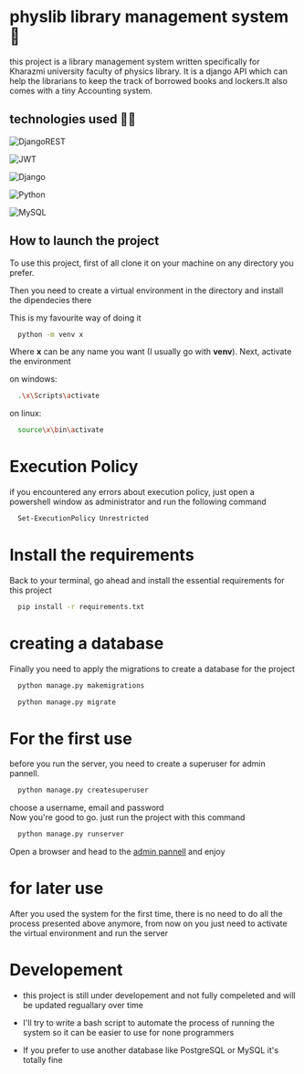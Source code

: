 
# physlib library management system 📝    
this project is a library management system written specifically for Kharazmi university faculty of physics library. It is a django API which can help the librarians to keep the track of borrowed books and lockers.It also comes with a tiny Accounting system.

## technologies used 🦾🤖

![DjangoREST](https://img.shields.io/badge/DJANGO-REST-ff1709?style=for-the-badge&logo=django&logoColor=white&color=ff1709&labelColor=gray)

![JWT](https://img.shields.io/badge/JWT-black?style=for-the-badge&logo=JSON%20web%20tokens)

![Django](https://img.shields.io/badge/django-%23092E20.svg?style=for-the-badge&logo=django&logoColor=white)

![Python](https://img.shields.io/badge/python-3670A0?style=for-the-badge&logo=python&logoColor=ffdd54)

![MySQL](https://img.shields.io/badge/mysql-%2300f.svg?style=for-the-badge&logo=mysql&logoColor=white)

## How to launch the project  
To use this project, first of all clone it on your machine on any directory you prefer.

Then you need to create a virtual environment in the directory and install the dipendecies there

This is my favourite way of doing it


```bash
  python -m venv x
```  

Where **x** can be any name you want (I usually go with **venv**). Next, activate the environment

on windows:
```bash
  .\x\Scripts\activate
``` 
on linux:
```bash
  source\x\bin\activate
```

# Execution Policy

if you encountered any errors about execution policy, just open a powershell window as administrator and run the following command

```bash
  Set-ExecutionPolicy Unrestricted
```
# Install the requirements
Back to your terminal, go ahead and install the essential requirements for this project


```bash
  pip install -r requirements.txt
```  

# creating a database 

Finally you need to apply the migrations to create a database for the project
```bash
  python manage.py makemigrations
```  
```bash
  python manage.py migrate
```  

# For the first use

before you run the server, you need to create a superuser for admin pannell.

```bash
  python manage.py createsuperuser
```
choose a username, email and password<br />
Now you're good to go. just run the project with this command

```bash
  python manage.py runserver
```

Open a browser and head to the [admin pannell](http://127.0.0.1:8000/admin/) and enjoy

# for later use

After you used the system for the first time, there is no need to do all the process presented above anymore, from now on you just need to activate the virtual environment and run the server 
# Developement
* this project is still under developement and not fully compeleted and will be updated reguallary over time

* I'll try to write a bash script to automate the process of running the system so it can be easier to use for none programmers

* If you prefer to use another database like PostgreSQL or MySQL it's totally fine
